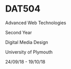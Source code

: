 # DAT504
<p>Advanced Web Technologies</p>
<p>Second Year</p>
<p>Digital Media Design</p>
<p>University of Plymouth</p>
<p>24/09/18 - 19/10/18</p>

